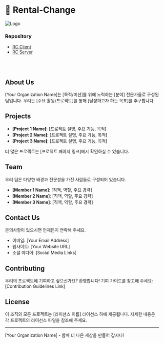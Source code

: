 # 👀 Rental-Change
![Logo](https://github.com/https-github-com-icu/.github/assets/122202949/9d4455be-a71e-45da-865e-889253d5d745)

### Repository 
- [RC Client](https://github.com/Rental-Change/RC-client) <br>
- [RC Server](https://github.com/Rental-Change/RC-server)
<br>
<br>

## About Us
[Your Organization Name]는 [목적/미션]를 위해 노력하는 [분야] 전문가들로 구성된 팀입니다. 우리는 [주요 활동/프로젝트]를 통해 [달성하고자 하는 목표]를 추구합니다.

## Projects
- **[Project 1 Name]**: [프로젝트 설명, 주요 기능, 목적]
- **[Project 2 Name]**: [프로젝트 설명, 주요 기능, 목적]
- **[Project 3 Name]**: [프로젝트 설명, 주요 기능, 목적]

더 많은 프로젝트는 [프로젝트 페이지 링크]에서 확인하실 수 있습니다.

## Team
우리 팀은 다양한 배경과 전문성을 가진 사람들로 구성되어 있습니다.

- **[Member 1 Name]**: [직책, 역할, 주요 경력]
- **[Member 2 Name]**: [직책, 역할, 주요 경력]
- **[Member 3 Name]**: [직책, 역할, 주요 경력]

## Contact Us
문의사항이 있으시면 언제든지 연락해 주세요.

- 이메일: [Your Email Address]
- 웹사이트: [Your Website URL]
- 소셜 미디어: [Social Media Links]

## Contributing
우리의 프로젝트에 기여하고 싶으신가요? 환영합니다! 기여 가이드를 참고해 주세요: [Contribution Guidelines Link]

## License
이 조직의 모든 프로젝트는 [라이선스 이름] 라이선스 하에 제공됩니다. 자세한 내용은 각 프로젝트의 라이선스 파일을 참조해 주세요.

---

[Your Organization Name] - 함께 더 나은 세상을 만들어 갑시다!
